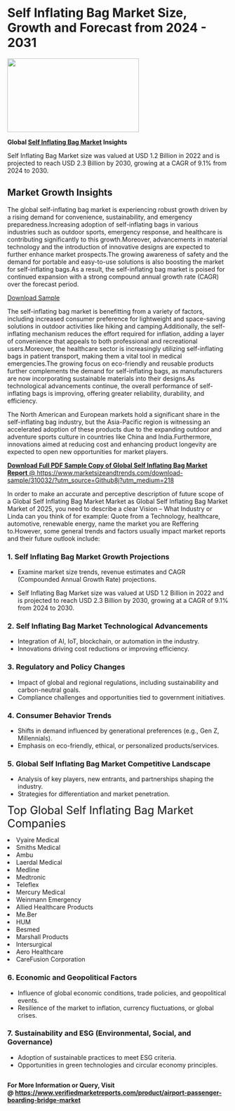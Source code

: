 <H1>Self Inflating Bag Market Size, Growth and Forecast from 2024 - 2031</H1><img class="aligncenter size-medium wp-image-584254" src="https://thirdeyenews.in/wp-content/uploads/2024/09/Global-Market-Research-300x168.jpeg" alt="" width="300" height="168" /><p><strong>Global&nbsp;<a href="https://www.marketsizeandtrends.com/download-sample/310032/?utm_source=Github8j?utm_medium=218">Self Inflating Bag Market</a> Insights</strong></p><p>Self Inflating Bag Market size was valued at USD 1.2 Billion in 2022 and is projected to reach USD 2.3 Billion by 2030, growing at a CAGR of 9.1% from 2024 to 2030.</p><p><h2>Market Growth Insights</h2> <p>The global self-inflating bag market is experiencing robust growth driven by a rising demand for convenience, sustainability, and emergency preparedness.Increasing adoption of self-inflating bags in various industries such as outdoor sports, emergency response, and healthcare is contributing significantly to this growth.Moreover, advancements in material technology and the introduction of innovative designs are expected to further enhance market prospects.The growing awareness of safety and the demand for portable and easy-to-use solutions is also boosting the market for self-inflating bags.As a result, the self-inflating bag market is poised for continued expansion with a strong compound annual growth rate (CAGR) over the forecast period.</p> <p><a href="sample_download_link">Download Sample</a></p> <p>The self-inflating bag market is benefitting from a variety of factors, including increased consumer preference for lightweight and space-saving solutions in outdoor activities like hiking and camping.Additionally, the self-inflating mechanism reduces the effort required for inflation, adding a layer of convenience that appeals to both professional and recreational users.Moreover, the healthcare sector is increasingly utilizing self-inflating bags in patient transport, making them a vital tool in medical emergencies.The growing focus on eco-friendly and reusable products further complements the demand for self-inflating bags, as manufacturers are now incorporating sustainable materials into their designs.As technological advancements continue, the overall performance of self-inflating bags is improving, offering greater reliability, durability, and efficiency.<p>The North American and European markets hold a significant share in the self-inflating bag industry, but the Asia-Pacific region is witnessing an accelerated adoption of these products due to the expanding outdoor and adventure sports culture in countries like China and India.Furthermore, innovations aimed at reducing cost and enhancing product longevity are expected to open new opportunities for market players.</p> <p><a href="more_insights_link"></p><p><span class=""><strong>Download Full PDF Sample Copy of Global Self Inflating Bag Market Report</strong> @ <a href="https://www.marketsizeandtrends.com/download-sample/310032/?utm_source=Github8j?utm_medium=218" target="_blank">https://www.marketsizeandtrends.com/download-sample/310032/?utm_source=Github8j?utm_medium=218</a></span></p><p>In order to make an accurate and perceptive description of future scope of a Global&nbsp;Self Inflating Bag Market Market as Global&nbsp;Self Inflating Bag Market Market of 2025, you need to describe a clear Vision &ndash; What Industry or Linda can you think of for example: Quote from a Technology, healthcare, automotive, renewable energy, name the market you are Reffering to.However, some general trends and factors usually impact market reports and their future outlook include:</p><h3>1.&nbsp;<strong>Self Inflating Bag Market Growth Projections</strong></h3><ul><li>Examine market size trends, revenue estimates and CAGR (Compounded Annual Growth Rate) projections.</li><li><p>Self Inflating Bag Market size was valued at USD 1.2 Billion in 2022 and is projected to reach USD 2.3 Billion by 2030, growing at a CAGR of 9.1% from 2024 to 2030.</p></li></ul><h3>2.&nbsp;<strong>Self Inflating Bag Market Technological Advancements</strong></h3><ul><li>Integration of AI, IoT, blockchain, or automation in the industry.</li><li>Innovations driving cost reductions or improving efficiency.</li></ul><h3>3.&nbsp;<strong>Regulatory and Policy Changes</strong></h3><ul><li>Impact of global and regional regulations, including sustainability and carbon-neutral goals.</li><li>Compliance challenges and opportunities tied to government initiatives.</li></ul><h3>4.&nbsp;<strong>Consumer Behavior Trends</strong></h3><ul><li>Shifts in demand influenced by generational preferences (e.g., Gen Z, Millennials).</li><li>Emphasis on eco-friendly, ethical, or personalized products/services.</li></ul><h3>5.&nbsp;<strong>Global Self Inflating Bag Market Competitive Landscape</strong></h3><ul><li>Analysis of key players, new entrants, and partnerships shaping the industry.</li><li>Strategies for differentiation and market penetration.</li></ul><p data-pm-slice="1 1 []"><span style="color: inherit; font-family: inherit; font-size: 25px;">Top Global Self Inflating Bag Market Companies</span></p><div class="" data-test-id=""><p><li>Vyaire Medical</li><li> Smiths Medical</li><li> Ambu</li><li> Laerdal Medical</li><li> Medline</li><li> Medtronic</li><li> Teleflex</li><li> Mercury Medical</li><li> Weinmann Emergency</li><li> Allied Healthcare Products</li><li> Me.Ber</li><li> HUM</li><li> Besmed</li><li> Marshall Products</li><li> Intersurgical</li><li> Aero Healthcare</li><li> CareFusion Corporation</li></p></div><h3>6.&nbsp;<strong>Economic and Geopolitical Factors</strong></h3><ul><li>Influence of global economic conditions, trade policies, and geopolitical events.</li><li>Resilience of the market to inflation, currency fluctuations, or global crises.</li></ul><h3>7.&nbsp;<strong>Sustainability and ESG (Environmental, Social, and Governance)</strong></h3><ul><li>Adoption of sustainable practices to meet ESG criteria.</li><li>Opportunities in green technologies and circular economy principles.</li></ul><h2><strong style="font-size: 14px;">For More Information or Query, Visit @&nbsp;</strong><a style="background-color: #ffffff; font-size: 14px;" href="https://www.marketsizeandtrends.com/report/self-inflating-bag-market/" target="_blank">https://www.verifiedmarketreports.com/product/airport-passenger-boarding-bridge-market</a></h2>
